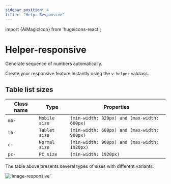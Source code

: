 ```yaml
---
sidebar_position: 4
title:  "Help: Responsive"
---
```


import {AiMagicIcon} from 'hugeicons-react';

# Helper-responsive <AiMagicIcon className='icon' />

Generate sequence of numbers automatically.

Create your responsive feature instantly using the `v-helper` valclass.

## Table list sizes

| Class name  | Type | Properties |
|-------------|------|------------|
| `mb-`      | `Mobile size` | `(min-width: 320px) and (max-width: 600px)` |
| `tb-`     | `Tablet size` | `(min-width: 600px) and (max-width: 900px)` |
| `c-`     | `Normal size` | `(min-width: 900px) and (max-width: 1920px)` |
| `pc-`     | `PC size` | `(min-width: 1920px)` |

The table above presents several types of sizes with different variants.

!['image-responsive'](/img/responsive.png)